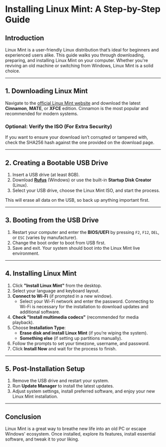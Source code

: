 # **Installing Linux Mint: A Step-by-Step Guide**

## **Introduction**  
Linux Mint is a user-friendly Linux distribution that’s ideal for beginners and experienced users alike. This guide walks you through downloading, preparing, and installing Linux Mint on your computer. Whether you're reviving an old machine or switching from Windows, Linux Mint is a solid choice.

---

## **1. Downloading Linux Mint**  
Navigate to the [official Linux Mint website](https://linuxmint.com/download.php) and download the latest **Cinnamon**, **MATE**, or **XFCE** edition. Cinnamon is the most popular and recommended for modern systems.

### **Optional: Verify the ISO (For Extra Security)**
If you want to ensure your download isn’t corrupted or tampered with, check the SHA256 hash against the one provided on the download page.

---

## **2. Creating a Bootable USB Drive**  
1. Insert a USB drive (at least 8GB).
2. Download [**Rufus**](https://rufus.ie/en/) (Windows) or use the built-in **Startup Disk Creator** (Linux).  
3. Select your USB drive, choose the Linux Mint ISO, and start the process.  

This will erase all data on the USB, so back up anything important first.

---

## **3. Booting from the USB Drive**  
1. Restart your computer and enter the **BIOS/UEFI** by pressing `F2`, `F12`, `DEL`, or `ESC` (varies by manufacturer).  
2. Change the boot order to boot from USB first.  
3. Save and exit. Your system should boot into the Linux Mint live environment.  

---

## **4. Installing Linux Mint**  
1. Click **"Install Linux Mint"** from the desktop.  
2. Select your language and keyboard layout.  
3. **Connect to Wi-Fi** (if prompted in a new window).  
   - Select your Wi-Fi network and enter the password. Connecting to Wi-Fi is necessary for the installation to download updates and additional software.
4. **Check "Install multimedia codecs"** (recommended for media playback).  
5. Choose **Installation Type**:  
   - **Erase disk and install Linux Mint** (if you’re wiping the system).  
   - **Something else** (if setting up partitions manually).  
6. Follow the prompts to set your timezone, username, and password.  
7. Click **Install Now** and wait for the process to finish.  

---

## **5. Post-Installation Setup**  
1. Remove the USB drive and restart your system.  
2. Run **Update Manager** to install the latest updates.  
3. Adjust system settings, install preferred software, and enjoy your new Linux Mint installation.  

---

## **Conclusion**  
Linux Mint is a great way to breathe new life into an old PC or escape Windows' ecosystem. Once installed, explore its features, install essential software, and tweak it to your liking.